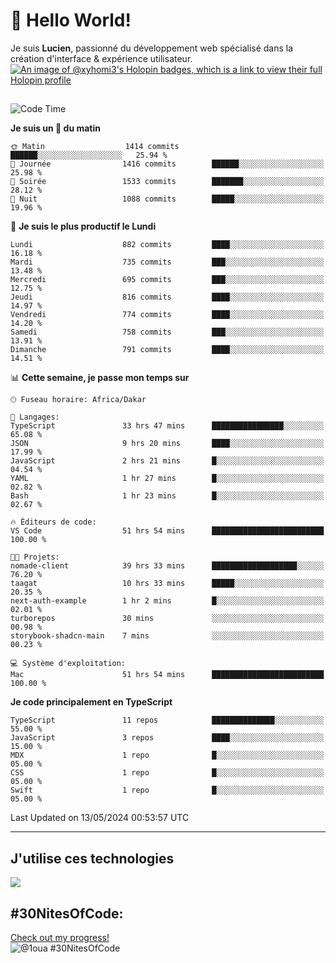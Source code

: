 # 👋 Hello World!

Je suis **Lucien**, passionné du développement web spécialisé dans la création d'interface & expérience utilisateur.
[![An image of @xyhomi3's Holopin badges, which is a link to view their full Holopin profile](https://holopin.me/xyhomi3)](https://holopin.io/@xyhomi3)

##

<!--START_SECTION:waka-->
![Code Time](http://img.shields.io/badge/Code%20Time-1%2C176%20hrs%2030%20mins-blue)

**Je suis un 🐤 du matin** 

```text
🌞 Matin                  1414 commits        ██████░░░░░░░░░░░░░░░░░░░   25.94 % 
🌆 Journée                1416 commits        ██████░░░░░░░░░░░░░░░░░░░   25.98 % 
🌃 Soirée                 1533 commits        ███████░░░░░░░░░░░░░░░░░░   28.12 % 
🌙 Nuit                   1088 commits        █████░░░░░░░░░░░░░░░░░░░░   19.96 % 
```
📅 **Je suis le plus productif le Lundi** 

```text
Lundi                    882 commits         ████░░░░░░░░░░░░░░░░░░░░░   16.18 % 
Mardi                    735 commits         ███░░░░░░░░░░░░░░░░░░░░░░   13.48 % 
Mercredi                 695 commits         ███░░░░░░░░░░░░░░░░░░░░░░   12.75 % 
Jeudi                    816 commits         ████░░░░░░░░░░░░░░░░░░░░░   14.97 % 
Vendredi                 774 commits         ████░░░░░░░░░░░░░░░░░░░░░   14.20 % 
Samedi                   758 commits         ███░░░░░░░░░░░░░░░░░░░░░░   13.91 % 
Dimanche                 791 commits         ████░░░░░░░░░░░░░░░░░░░░░   14.51 % 
```


📊 **Cette semaine, je passe mon temps sur** 

```text
🕑︎ Fuseau horaire: Africa/Dakar

💬 Langages: 
TypeScript               33 hrs 47 mins      ████████████████░░░░░░░░░   65.08 % 
JSON                     9 hrs 20 mins       ████░░░░░░░░░░░░░░░░░░░░░   17.99 % 
JavaScript               2 hrs 21 mins       █░░░░░░░░░░░░░░░░░░░░░░░░   04.54 % 
YAML                     1 hr 27 mins        █░░░░░░░░░░░░░░░░░░░░░░░░   02.82 % 
Bash                     1 hr 23 mins        █░░░░░░░░░░░░░░░░░░░░░░░░   02.67 % 

🔥 Éditeurs de code: 
VS Code                  51 hrs 54 mins      █████████████████████████   100.00 % 

🐱‍💻 Projets: 
nomade-client            39 hrs 33 mins      ███████████████████░░░░░░   76.20 % 
taagat                   10 hrs 33 mins      █████░░░░░░░░░░░░░░░░░░░░   20.35 % 
next-auth-example        1 hr 2 mins         █░░░░░░░░░░░░░░░░░░░░░░░░   02.01 % 
turborepos               30 mins             ░░░░░░░░░░░░░░░░░░░░░░░░░   00.98 % 
storybook-shadcn-main    7 mins              ░░░░░░░░░░░░░░░░░░░░░░░░░   00.23 % 

💻 Système d'exploitation: 
Mac                      51 hrs 54 mins      █████████████████████████   100.00 % 
```

**Je code principalement en TypeScript** 

```text
TypeScript               11 repos            ██████████████░░░░░░░░░░░   55.00 % 
JavaScript               3 repos             ████░░░░░░░░░░░░░░░░░░░░░   15.00 % 
MDX                      1 repo              █░░░░░░░░░░░░░░░░░░░░░░░░   05.00 % 
CSS                      1 repo              █░░░░░░░░░░░░░░░░░░░░░░░░   05.00 % 
Swift                    1 repo              █░░░░░░░░░░░░░░░░░░░░░░░░   05.00 % 
```




 Last Updated on 13/05/2024 00:53:57 UTC
<!--END_SECTION:waka-->
---

## J'utilise ces technologies

<p align="left">
  <a href="https://skillicons.dev">
    <img src="https://skillicons.dev/icons?i=ts,js,md,scss,tailwind,react,redux,docker,express,astro,vite,nextjs,vercel,figma,ableton" />
  </a>
</p>

## #30NitesOfCode:
  [Check out my progress!](https://www.codedex.io/@1oua/30-nites-of-code)  
  ![@1oua #30NitesOfCode](https://www.codedex.io/api/petStatus?user=1oua)
